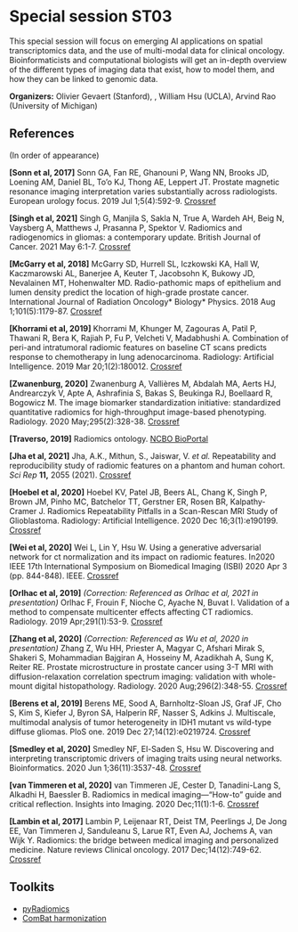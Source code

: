 
# Special session ST03
This special session will focus on emerging AI applications on spatial transcriptomics data, and the use of multi-modal data for clinical oncology. Bioinformaticists and computational biologists will get an in-depth overview of the different types of imaging data that exist, how to model them, and how they can be linked to genomic data.

**Organizers:** Olivier Gevaert (Stanford), , William Hsu (UCLA), Arvind Rao (University of Michigan)

## References
(In order of appearance)

**[Sonn et al, 2017]** Sonn GA, Fan RE, Ghanouni P, Wang NN, Brooks JD, Loening AM, Daniel BL, To’o KJ, Thong AE, Leppert JT. Prostate magnetic resonance imaging interpretation varies substantially across radiologists. European urology focus. 2019 Jul 1;5(4):592-9. [Crossref](https://doi.org/10.1016/j.euf.2017.11.010)

**[Singh et al, 2021]** Singh G, Manjila S, Sakla N, True A, Wardeh AH, Beig N, Vaysberg A, Matthews J, Prasanna P, Spektor V. Radiomics and radiogenomics in gliomas: a contemporary update. British Journal of Cancer. 2021 May 6:1-7. [Crossref]([https://doi.org/10.1038/s41416-021-01387-w](https://doi.org/10.1038/s41416-021-01387-w))

**[McGarry et al, 2018]** McGarry SD, Hurrell SL, Iczkowski KA, Hall W, Kaczmarowski AL, Banerjee A, Keuter T, Jacobsohn K, Bukowy JD, Nevalainen MT, Hohenwalter MD. Radio-pathomic maps of epithelium and lumen density predict the location of high-grade prostate cancer. International Journal of Radiation Oncology* Biology* Physics. 2018 Aug 1;101(5):1179-87. [Crossref](https://doi.org/10.1016/j.ijrobp.2018.04.044)

**[Khorrami et al, 2019]** Khorrami M, Khunger M, Zagouras A, Patil P, Thawani R, Bera K, Rajiah P, Fu P, Velcheti V, Madabhushi A. Combination of peri-and intratumoral radiomic features on baseline CT scans predicts response to chemotherapy in lung adenocarcinoma. Radiology: Artificial Intelligence. 2019 Mar 20;1(2):180012. [Crossref](https://doi.org/10.1148/ryai.2019180012)

**[Zwanenburg, 2020]** Zwanenburg A, Vallières M, Abdalah MA, Aerts HJ, Andrearczyk V, Apte A, Ashrafinia S, Bakas S, Beukinga RJ, Boellaard R, Bogowicz M. The image biomarker standardization initiative: standardized quantitative radiomics for high-throughput image-based phenotyping. Radiology. 2020 May;295(2):328-38. [Crossref](https://doi.org/10.1148/radiol.2020191145)

**[Traverso, 2019]** Radiomics ontology. [NCBO BioPortal](https://bioportal.bioontology.org/ontologies/RO)

**[Jha et al, 2021]** Jha, A.K., Mithun, S., Jaiswar, V. _et al._ Repeatability and reproducibility study of radiomic features on a phantom and human cohort. _Sci Rep_  **11,** 2055 (2021). [Crossref](https://doi.org/10.1038/s41598-021-81526-8)

**[Hoebel et al, 2020]** Hoebel KV, Patel JB, Beers AL, Chang K, Singh P, Brown JM, Pinho MC, Batchelor TT, Gerstner ER, Rosen BR, Kalpathy-Cramer J. Radiomics Repeatability Pitfalls in a Scan-Rescan MRI Study of Glioblastoma. Radiology: Artificial Intelligence. 2020 Dec 16;3(1):e190199. [Crossref](https://doi.org/10.1148/ryai.2020190199)

**[Wei et al, 2020]** Wei L, Lin Y, Hsu W. Using a generative adversarial network for ct normalization and its impact on radiomic features. In2020 IEEE 17th International Symposium on Biomedical Imaging (ISBI) 2020 Apr 3 (pp. 844-848). IEEE. [Crossref](https://doi.org/10.1109/ISBI45749.2020.9098724)

**[Orlhac et al, 2019]** *(Correction: Referenced as Orlhac et al, 2021 in presentation)* Orlhac F, Frouin F, Nioche C, Ayache N, Buvat I. Validation of a method to compensate multicenter effects affecting CT radiomics. Radiology. 2019 Apr;291(1):53-9. [Crossref](https://doi.org/10.1148/radiol.2019182023)

**[Zhang et al, 2020]** *(Correction: Referenced as Wu et al, 2020 in presentation)* Zhang Z, Wu HH, Priester A, Magyar C, Afshari Mirak S, Shakeri S, Mohammadian Bajgiran A, Hosseiny M, Azadikhah A, Sung K, Reiter RE. Prostate microstructure in prostate cancer using 3-T MRI with diffusion-relaxation correlation spectrum imaging: validation with whole-mount digital histopathology. Radiology. 2020 Aug;296(2):348-55. [Crossref](https://doi.org/10.1148/radiol.2020192330)

**[Berens et al, 2019]** Berens ME, Sood A, Barnholtz-Sloan JS, Graf JF, Cho S, Kim S, Kiefer J, Byron SA, Halperin RF, Nasser S, Adkins J. Multiscale, multimodal analysis of tumor heterogeneity in IDH1 mutant vs wild-type diffuse gliomas. PloS one. 2019 Dec 27;14(12):e0219724. [Crossref](https://doi.org/10.1371/journal.pone.0219724)

**[Smedley et al, 2020]** Smedley NF, El-Saden S, Hsu W. Discovering and interpreting transcriptomic drivers of imaging traits using neural networks. Bioinformatics. 2020 Jun 1;36(11):3537-48. [Crossref](https://doi.org/10.1093/bioinformatics/btaa126)

**[van Timmeren et al, 2020]** van Timmeren JE, Cester D, Tanadini-Lang S, Alkadhi H, Baessler B. Radiomics in medical imaging—“How-to” guide and critical reflection. Insights into Imaging. 2020 Dec;11(1):1-6. [Crossref](https://doi.org/10.1186/s13244-020-00887-2)

**[Lambin et al, 2017]** Lambin P, Leijenaar RT, Deist TM, Peerlings J, De Jong EE, Van Timmeren J, Sanduleanu S, Larue RT, Even AJ, Jochems A, van Wijk Y. Radiomics: the bridge between medical imaging and personalized medicine. Nature reviews Clinical oncology. 2017 Dec;14(12):749-62. [Crossref](https://doi.org/10.1038/nrclinonc.2017.141)

## Toolkits

 - [pyRadiomics](https://github.com/AIM-Harvard/pyradiomics)
 - [ComBat harmonization](https://github.com/Jfortin1/ComBatHarmonization)
